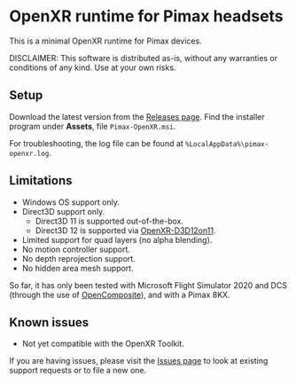 # OpenXR runtime for Pimax headsets

This is a minimal OpenXR runtime for Pimax devices.

DISCLAIMER: This software is distributed as-is, without any warranties or conditions of any kind. Use at your own risks.

## Setup

Download the latest version from the [Releases page](https://github.com/mbucchia/Pimax-OpenXR/releases). Find the installer program under **Assets**, file `Pimax-OpenXR.msi`.

For troubleshooting, the log file can be found at `%LocalAppData%\pimax-openxr.log`.

## Limitations

- Windows OS support only.
- Direct3D support only.
  - Direct3D 11 is supported out-of-the-box.
  - Direct3D 12 is supported via [OpenXR-D3D12on11](https://github.com/mbucchia/OpenXR-D3D12on11).
- Limited support for quad layers (no alpha blending).
- No motion controller support.
- No depth reprojection support.
- No hidden area mesh support.

So far, it has only been tested with Microsoft Flight Simulator 2020 and DCS (through the use of [OpenComposite](https://gitlab.com/znixian/OpenOVR/-/tree/openxr)), and with a Pimax 8KX.

## Known issues

- Not yet compatible with the OpenXR Toolkit.

If you are having issues, please visit the [Issues page](https://github.com/mbucchia/Pimax-OpenXR/issues) to look at existing support requests or to file a new one.
